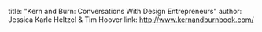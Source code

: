 title: "Kern and Burn: Conversations With Design Entrepreneurs"
author: Jessica Karle Heltzel & Tim Hoover
link: http://www.kernandburnbook.com/